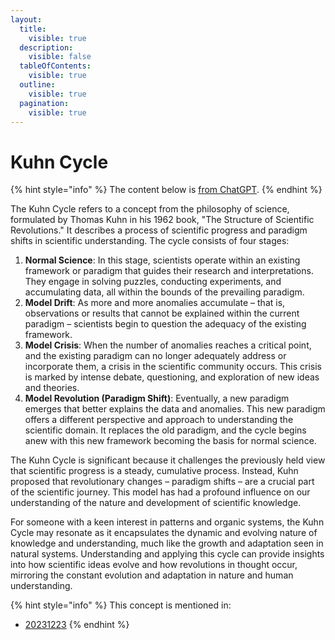 ```yaml
---
layout:
  title:
    visible: true
  description:
    visible: false
  tableOfContents:
    visible: true
  outline:
    visible: true
  pagination:
    visible: true
---
```


# Kuhn Cycle

{% hint style="info" %}
The content below is [from ChatGPT](https://chat.openai.com/share/cad2f0ff-62e5-45ba-a89f-92eb5290857c).
{% endhint %}

The Kuhn Cycle refers to a concept from the philosophy of science, formulated by Thomas Kuhn in his 1962 book, "The Structure of Scientific Revolutions." It describes a process of scientific progress and paradigm shifts in scientific understanding. The cycle consists of four stages:

1. **Normal Science**: In this stage, scientists operate within an existing framework or paradigm that guides their research and interpretations. They engage in solving puzzles, conducting experiments, and accumulating data, all within the bounds of the prevailing paradigm.
2. **Model Drift**: As more and more anomalies accumulate – that is, observations or results that cannot be explained within the current paradigm – scientists begin to question the adequacy of the existing framework.
3. **Model Crisis**: When the number of anomalies reaches a critical point, and the existing paradigm can no longer adequately address or incorporate them, a crisis in the scientific community occurs. This crisis is marked by intense debate, questioning, and exploration of new ideas and theories.
4. **Model Revolution (Paradigm Shift)**: Eventually, a new paradigm emerges that better explains the data and anomalies. This new paradigm offers a different perspective and approach to understanding the scientific domain. It replaces the old paradigm, and the cycle begins anew with this new framework becoming the basis for normal science.

The Kuhn Cycle is significant because it challenges the previously held view that scientific progress is a steady, cumulative process. Instead, Kuhn proposed that revolutionary changes – paradigm shifts – are a crucial part of the scientific journey. This model has had a profound influence on our understanding of the nature and development of scientific knowledge.

For someone with a keen interest in patterns and organic systems, the Kuhn Cycle may resonate as it encapsulates the dynamic and evolving nature of knowledge and understanding, much like the growth and adaptation seen in natural systems. Understanding and applying this cycle can provide insights into how scientific ideas evolve and how revolutions in thought occur, mirroring the constant evolution and adaptation in nature and human understanding.

{% hint style="info" %}
This concept is mentioned in:

* [20231223](../2023/12/23.md)
{% endhint %}
